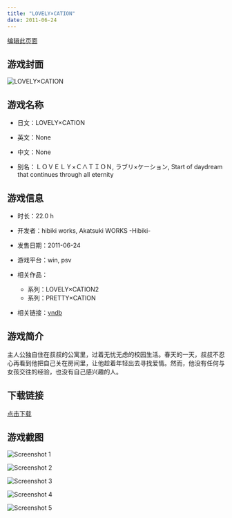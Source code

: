```yaml
---
title: "LOVELY×CATION"
date: 2011-06-24
---
```

[编辑此页面](https://github.com/ACG-3/ADV3-source/blob/main/source/_posts/LOVELY%C3%97CATION.md)

## 游戏封面

![LOVELY×CATION](https%3A//pan.timero.xyz/onedrive/img_lib_001/LOVELY%C3%97CATION_cover.avif)


## 游戏名称

- 日文：LOVELY×CATION
- 英文：None
- 中文：None

- 别名：ＬＯＶＥＬＹ×Ｃ∧ＴＩＯＮ, ラブリ×ケーション, Start of daydream that continues through all eternity


## 游戏信息

- 时长：22.0 h
- 开发者：hibiki works, Akatsuki WORKS -Hibiki-
- 发售日期：2011-06-24
- 游戏平台：win, psv
- 相关作品：
   - 系列：LOVELY×CATION2
   - 系列：PRETTY×CATION

- 相关链接：[vndb](https://vndb.org/v6682)


## 游戏简介

主人公独自住在叔叔的公寓里，过着无忧无虑的校园生活。春天的一天，叔叔不忍心再看到他把自己关在房间里，让他趁着年轻出去寻找爱情。然而，他没有任何与女孩交往的经验，也没有自己感兴趣的人。




## 下载链接

[点击下载](https://pan.timero.xyz/onedrive/adv_lib_001/LOVELY%C3%97CATION)


## 游戏截图


![Screenshot 1](https%3A//pan.timero.xyz/onedrive/img_lib_001/LOVELY%C3%97CATION_Screenshot_1.avif)

![Screenshot 2](https%3A//pan.timero.xyz/onedrive/img_lib_001/LOVELY%C3%97CATION_Screenshot_2.avif)

![Screenshot 3](https%3A//pan.timero.xyz/onedrive/img_lib_001/LOVELY%C3%97CATION_Screenshot_3.avif)

![Screenshot 4](https%3A//pan.timero.xyz/onedrive/img_lib_001/LOVELY%C3%97CATION_Screenshot_4.avif)

![Screenshot 5](https%3A//pan.timero.xyz/onedrive/img_lib_001/LOVELY%C3%97CATION_Screenshot_5.avif)

